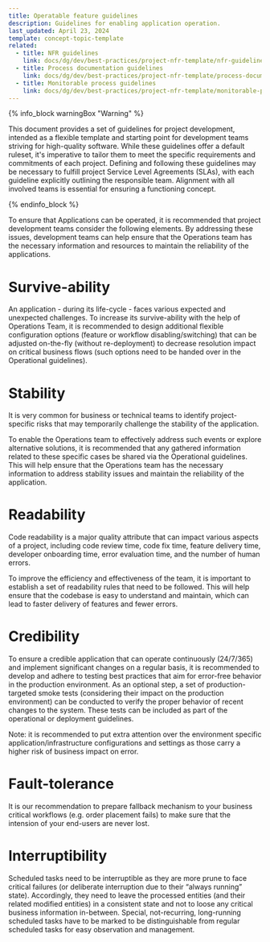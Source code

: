 ```yaml
---
title: Operatable feature guidelines
description: Guidelines for enabling application operation.
last_updated: April 23, 2024
template: concept-topic-template
related:
  - title: NFR guidelines
    link: docs/dg/dev/best-practices/project-nfr-template/nfr-guidelines.html
  - title: Process documentation guidelines
    link: docs/dg/dev/best-practices/project-nfr-template/process-documentation-guidelines.html
  - title: Monitorable process guidelines
    link: docs/dg/dev/best-practices/project-nfr-template/monitorable-process-guidelines.html
---
```


{% info_block warningBox "Warning" %}

This document provides a set of guidelines for project development, intended as a flexible template and starting point for development teams striving for high-quality software. While these guidelines offer a default ruleset, it's imperative to tailor them to meet the specific requirements and commitments of each project. Defining and following these guidelines may be necessary to fulfill project Service Level Agreements (SLAs), with each guideline explicitly outlining the responsible team. Alignment with all involved teams is essential for ensuring a functioning concept.

{% endinfo_block %}

To ensure that Applications can be operated, it is recommended that project development teams consider the following
elements. By addressing these issues, development teams can help ensure that the Operations team has the necessary information and resources to maintain the reliability of the applications.

# Survive-ability
An application - during its life-cycle - faces various expected and unexpected challenges. To increase its survive-ability with the help of Operations Team, it is recommended to design additional flexible configuration options (feature or workflow disabling/switching) that can be adjusted on-the-fly (without re-deployment) to decrease resolution impact on critical business flows (such options need to be handed over in the Operational guidelines).

# Stability
It is very common for business or technical teams to identify project-specific risks that may temporarily challenge the stability of the application.

To enable the Operations team to effectively address such events or explore alternative solutions, it is recommended that any gathered information related to these specific cases be shared via the Operational guidelines. This will help ensure that the Operations team has the necessary information to address stability issues and maintain the reliability of the application.

# Readability
Code readability is a major quality attribute that can impact various aspects of a project, including code review time, code fix time, feature delivery time, developer onboarding time, error evaluation time, and the number of human errors. 

To improve the efficiency and effectiveness of the team, it is important to establish a set of readability rules that need to be followed. This will help ensure that the codebase is easy to understand and maintain, which can lead to faster delivery of features and fewer errors.

# Credibility
To ensure a credible application that can operate continuously (24/7/365) and implement significant changes on a regular basis, it is recommended to develop and adhere to testing best practices that aim for error-free behavior in the production environment. As an optional step, a set of production-targeted smoke tests (considering their impact on the production environment) can be conducted to verify the proper behavior of recent changes to the system. These tests can be included as part of the operational or deployment guidelines.

Note: it is recommended to put extra attention over the environment specific application/infrastructure configurations and settings as those carry a higher risk of business impact on error.

# Fault-tolerance
It is our recommendation to prepare fallback mechanism to your business critical workflows (e.g. order placement fails) to make sure that the intension of your end-users are never lost.

# Interruptibility
Scheduled tasks need to be interruptible as they are more prune to face critical failures (or deliberate interruption due to their “always running” state). Accordingly, they need to leave the processed entities (and their related modified entities) in a consistent state and not to loose any critical business information in-between. Special, not-recurring, long-running scheduled tasks have to be marked to be distinguishable from regular scheduled tasks for easy observation and management.
